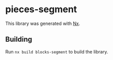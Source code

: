 # pieces-segment

This library was generated with [Nx](https://nx.dev).

## Building

Run `nx build blocks-segment` to build the library.
